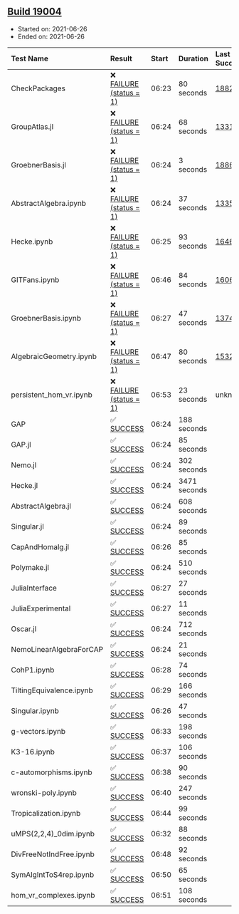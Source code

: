 ## [Build 19004](https://oscarci.mathematik.uni-kl.de/job/oscar/19004/)

* Started on: 2021-06-26
* Ended on: 2021-06-26

| Test Name    | Result | Start | Duration | Last Success | First Failure |
|:-------------|:-------|:------|:---------|:-------------|:--------------|
| CheckPackages | ❌ [FAILURE (status = 1)](https://oscarci.mathematik.uni-kl.de/job/oscar/19004/artifact/logs/build-19004/CheckPackages.log) | 06:23 | 80 seconds | [18822](https://oscarci.mathematik.uni-kl.de/job/oscar/18822/) | [18823](https://oscarci.mathematik.uni-kl.de/job/oscar/18823/) |
| GroupAtlas.jl | ❌ [FAILURE (status = 1)](https://oscarci.mathematik.uni-kl.de/job/oscar/19004/artifact/logs/build-19004/GroupAtlas.jl.log) | 06:24 | 68 seconds | [13311](https://oscarci.mathematik.uni-kl.de/job/oscar/13311/) | [13312](https://oscarci.mathematik.uni-kl.de/job/oscar/13312/) |
| GroebnerBasis.jl | ❌ [FAILURE (status = 1)](https://oscarci.mathematik.uni-kl.de/job/oscar/19004/artifact/logs/build-19004/GroebnerBasis.jl.log) | 06:24 | 3 seconds | [18864](https://oscarci.mathematik.uni-kl.de/job/oscar/18864/) | [18865](https://oscarci.mathematik.uni-kl.de/job/oscar/18865/) |
| AbstractAlgebra.ipynb | ❌ [FAILURE (status = 1)](https://oscarci.mathematik.uni-kl.de/job/oscar/19004/artifact/logs/build-19004/AbstractAlgebra.ipynb.log) | 06:24 | 37 seconds | [13355](https://oscarci.mathematik.uni-kl.de/job/oscar/13355/) | [13356](https://oscarci.mathematik.uni-kl.de/job/oscar/13356/) |
| Hecke.ipynb | ❌ [FAILURE (status = 1)](https://oscarci.mathematik.uni-kl.de/job/oscar/19004/artifact/logs/build-19004/Hecke.ipynb.log) | 06:25 | 93 seconds | [16463](https://oscarci.mathematik.uni-kl.de/job/oscar/16463/) | [16464](https://oscarci.mathematik.uni-kl.de/job/oscar/16464/) |
| GITFans.ipynb | ❌ [FAILURE (status = 1)](https://oscarci.mathematik.uni-kl.de/job/oscar/19004/artifact/logs/build-19004/GITFans.ipynb.log) | 06:46 | 84 seconds | [16068](https://oscarci.mathematik.uni-kl.de/job/oscar/16068/) | [16069](https://oscarci.mathematik.uni-kl.de/job/oscar/16069/) |
| GroebnerBasis.ipynb | ❌ [FAILURE (status = 1)](https://oscarci.mathematik.uni-kl.de/job/oscar/19004/artifact/logs/build-19004/GroebnerBasis.ipynb.log) | 06:27 | 47 seconds | [13748](https://oscarci.mathematik.uni-kl.de/job/oscar/13748/) | [13749](https://oscarci.mathematik.uni-kl.de/job/oscar/13749/) |
| AlgebraicGeometry.ipynb | ❌ [FAILURE (status = 1)](https://oscarci.mathematik.uni-kl.de/job/oscar/19004/artifact/logs/build-19004/AlgebraicGeometry.ipynb.log) | 06:47 | 80 seconds | [15322](https://oscarci.mathematik.uni-kl.de/job/oscar/15322/) | [15323](https://oscarci.mathematik.uni-kl.de/job/oscar/15323/) |
| persistent_hom_vr.ipynb | ❌ [FAILURE (status = 1)](https://oscarci.mathematik.uni-kl.de/job/oscar/19004/artifact/logs/build-19004/persistent_hom_vr.ipynb.log) | 06:53 | 23 seconds | unknown | unknown |
| GAP | ✅ [SUCCESS](https://oscarci.mathematik.uni-kl.de/job/oscar/19004/artifact/logs/build-19004/GAP.log) | 06:24 | 188 seconds |  |  |
| GAP.jl | ✅ [SUCCESS](https://oscarci.mathematik.uni-kl.de/job/oscar/19004/artifact/logs/build-19004/GAP.jl.log) | 06:24 | 85 seconds |  |  |
| Nemo.jl | ✅ [SUCCESS](https://oscarci.mathematik.uni-kl.de/job/oscar/19004/artifact/logs/build-19004/Nemo.jl.log) | 06:24 | 302 seconds |  |  |
| Hecke.jl | ✅ [SUCCESS](https://oscarci.mathematik.uni-kl.de/job/oscar/19004/artifact/logs/build-19004/Hecke.jl.log) | 06:24 | 3471 seconds |  |  |
| AbstractAlgebra.jl | ✅ [SUCCESS](https://oscarci.mathematik.uni-kl.de/job/oscar/19004/artifact/logs/build-19004/AbstractAlgebra.jl.log) | 06:24 | 608 seconds |  |  |
| Singular.jl | ✅ [SUCCESS](https://oscarci.mathematik.uni-kl.de/job/oscar/19004/artifact/logs/build-19004/Singular.jl.log) | 06:24 | 89 seconds |  |  |
| CapAndHomalg.jl | ✅ [SUCCESS](https://oscarci.mathematik.uni-kl.de/job/oscar/19004/artifact/logs/build-19004/CapAndHomalg.jl.log) | 06:26 | 85 seconds |  |  |
| Polymake.jl | ✅ [SUCCESS](https://oscarci.mathematik.uni-kl.de/job/oscar/19004/artifact/logs/build-19004/Polymake.jl.log) | 06:24 | 510 seconds |  |  |
| JuliaInterface | ✅ [SUCCESS](https://oscarci.mathematik.uni-kl.de/job/oscar/19004/artifact/logs/build-19004/JuliaInterface.log) | 06:27 | 27 seconds |  |  |
| JuliaExperimental | ✅ [SUCCESS](https://oscarci.mathematik.uni-kl.de/job/oscar/19004/artifact/logs/build-19004/JuliaExperimental.log) | 06:27 | 11 seconds |  |  |
| Oscar.jl | ✅ [SUCCESS](https://oscarci.mathematik.uni-kl.de/job/oscar/19004/artifact/logs/build-19004/Oscar.jl.log) | 06:24 | 712 seconds |  |  |
| NemoLinearAlgebraForCAP | ✅ [SUCCESS](https://oscarci.mathematik.uni-kl.de/job/oscar/19004/artifact/logs/build-19004/NemoLinearAlgebraForCAP.log) | 06:24 | 21 seconds |  |  |
| CohP1.ipynb | ✅ [SUCCESS](https://oscarci.mathematik.uni-kl.de/job/oscar/19004/artifact/logs/build-19004/CohP1.ipynb.log) | 06:28 | 74 seconds |  |  |
| TiltingEquivalence.ipynb | ✅ [SUCCESS](https://oscarci.mathematik.uni-kl.de/job/oscar/19004/artifact/logs/build-19004/TiltingEquivalence.ipynb.log) | 06:29 | 166 seconds |  |  |
| Singular.ipynb | ✅ [SUCCESS](https://oscarci.mathematik.uni-kl.de/job/oscar/19004/artifact/logs/build-19004/Singular.ipynb.log) | 06:26 | 47 seconds |  |  |
| g-vectors.ipynb | ✅ [SUCCESS](https://oscarci.mathematik.uni-kl.de/job/oscar/19004/artifact/logs/build-19004/g-vectors.ipynb.log) | 06:33 | 198 seconds |  |  |
| K3-16.ipynb | ✅ [SUCCESS](https://oscarci.mathematik.uni-kl.de/job/oscar/19004/artifact/logs/build-19004/K3-16.ipynb.log) | 06:37 | 106 seconds |  |  |
| c-automorphisms.ipynb | ✅ [SUCCESS](https://oscarci.mathematik.uni-kl.de/job/oscar/19004/artifact/logs/build-19004/c-automorphisms.ipynb.log) | 06:38 | 90 seconds |  |  |
| wronski-poly.ipynb | ✅ [SUCCESS](https://oscarci.mathematik.uni-kl.de/job/oscar/19004/artifact/logs/build-19004/wronski-poly.ipynb.log) | 06:40 | 247 seconds |  |  |
| Tropicalization.ipynb | ✅ [SUCCESS](https://oscarci.mathematik.uni-kl.de/job/oscar/19004/artifact/logs/build-19004/Tropicalization.ipynb.log) | 06:44 | 99 seconds |  |  |
| uMPS(2,2,4)_0dim.ipynb | ✅ [SUCCESS](https://oscarci.mathematik.uni-kl.de/job/oscar/19004/artifact/logs/build-19004/uMPS-2-2-4-_0dim.ipynb.log) | 06:32 | 88 seconds |  |  |
| DivFreeNotIndFree.ipynb | ✅ [SUCCESS](https://oscarci.mathematik.uni-kl.de/job/oscar/19004/artifact/logs/build-19004/DivFreeNotIndFree.ipynb.log) | 06:48 | 92 seconds |  |  |
| SymAlgIntToS4rep.ipynb | ✅ [SUCCESS](https://oscarci.mathematik.uni-kl.de/job/oscar/19004/artifact/logs/build-19004/SymAlgIntToS4rep.ipynb.log) | 06:50 | 65 seconds |  |  |
| hom_vr_complexes.ipynb | ✅ [SUCCESS](https://oscarci.mathematik.uni-kl.de/job/oscar/19004/artifact/logs/build-19004/hom_vr_complexes.ipynb.log) | 06:51 | 108 seconds |  |  |
